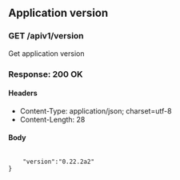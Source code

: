 ## Application version

### GET /apiv1/version

Get application version

### Response: 200 OK

#### Headers

* Content-Type: application/json; charset=utf-8
* Content-Length: 28

#### Body

```json
```

```{
    "version":"0.22.2a2"
}
```

